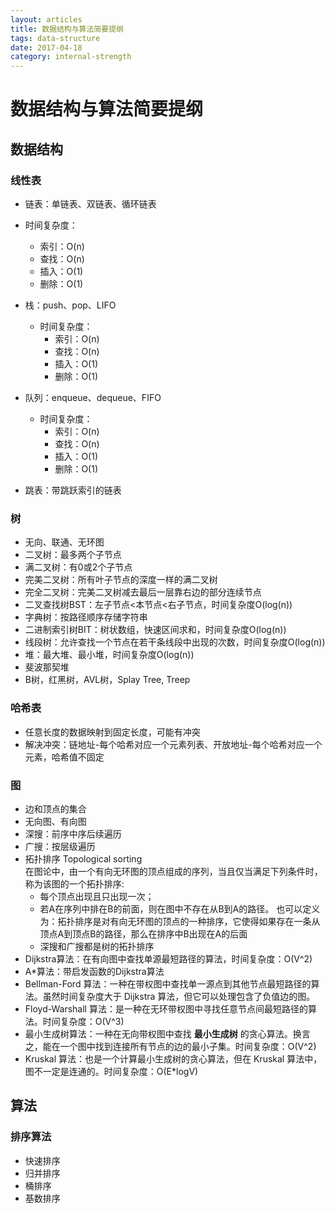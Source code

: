 ```yaml
---
layout: articles
title: 数据结构与算法简要提纲
tags: data-structure
date: 2017-04-18
category: internal-strength
---
```

# 数据结构与算法简要提纲

## 数据结构
### 线性表
 * 链表：单链表、双链表、循环链表
  * 时间复杂度：
	  * 索引：O(n)
	  * 查找：O(n)
	  * 插入：O(1)
	  * 删除：O(1)

  * 栈：push、pop、LIFO
    * 时间复杂度：
      * 索引：O(n)
      * 查找：O(n)
      * 插入：O(1)
      * 删除：O(1)

  * 队列：enqueue、dequeue、FIFO
    * 时间复杂度：
      * 索引：O(n)
      * 查找：O(n)
      * 插入：O(1)
      * 删除：O(1)
  * 跳表：带跳跃索引的链表

### 树
 * 无向、联通、无环图
 * 二叉树：最多两个子节点
  * 满二叉树：有0或2个子节点
  * 完美二叉树：所有叶子节点的深度一样的满二叉树
  * 完全二叉树：完美二叉树减去最后一层靠右边的部分连续节点
  * 二叉查找树BST：左子节点<本节点<右子节点，时间复杂度O(log(n))
 * 字典树：按路径顺序存储字符串
 * 二进制索引树BIT：树状数组，快速区间求和，时间复杂度O(log(n))
 * 线段树：允许查找一个节点在若干条线段中出现的次数，时间复杂度O(log(n))
 * 堆：最大堆、最小堆，时间复杂度O(log(n))
 * 斐波那契堆
 * B树，红黑树，AVL树，Splay Tree, Treep

### 哈希表
 * 任意长度的数据映射到固定长度，可能有冲突
 * 解决冲突：链地址-每个哈希对应一个元素列表、开放地址-每个哈希对应一个元素，哈希值不固定

### 图
 * 边和顶点的集合
 * 无向图、有向图
 * 深搜：前序中序后续遍历
 * 广搜：按层级遍历
 * 拓扑排序 Topological sorting  
   在图论中，由一个有向无环图的顶点组成的序列，当且仅当满足下列条件时，称为该图的一个拓扑排序:
   * 每个顶点出现且只出现一次；
   * 若A在序列中排在B的前面，则在图中不存在从B到A的路径。
   也可以定义为：拓扑排序是对有向无环图的顶点的一种排序，它使得如果存在一条从顶点A到顶点B的路径，那么在排序中B出现在A的后面
   * 深搜和广搜都是树的拓扑排序
 * Dijkstra算法：在有向图中查找单源最短路径的算法，时间复杂度：O(V^2)
 * A*算法：带启发函数的Dijkstra算法
 * Bellman-Ford 算法：一种在带权图中查找单一源点到其他节点最短路径的算法。虽然时间复杂度大于 Dijkstra 算法，但它可以处理包含了负值边的图。
 * Floyd-Warshall 算法：是一种在无环带权图中寻找任意节点间最短路径的算法。时间复杂度：O(V^3)
 * 最小生成树算法：一种在无向带权图中查找 **最小生成树** 的贪心算法。换言之，能在一个图中找到连接所有节点的边的最小子集。时间复杂度：O(V^2)
 * Kruskal 算法：也是一个计算最小生成树的贪心算法，但在 Kruskal 算法中，图不一定是连通的。时间复杂度：O(E*logV)

## 算法
### 排序算法
 * 快速排序
 * 归并排序
 * 桶排序
 * 基数排序
